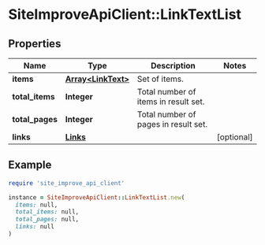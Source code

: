 # SiteImproveApiClient::LinkTextList

## Properties

| Name | Type | Description | Notes |
| ---- | ---- | ----------- | ----- |
| **items** | [**Array&lt;LinkText&gt;**](LinkText.md) | Set of items. |  |
| **total_items** | **Integer** | Total number of items in result set. |  |
| **total_pages** | **Integer** | Total number of pages in result set. |  |
| **links** | [**Links**](Links.md) |  | [optional] |

## Example

```ruby
require 'site_improve_api_client'

instance = SiteImproveApiClient::LinkTextList.new(
  items: null,
  total_items: null,
  total_pages: null,
  links: null
)
```

